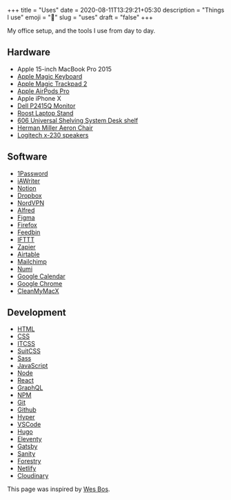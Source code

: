 +++
title = "Uses"
date = 2020-08-11T13:29:21+05:30
description = "Things I use"
emoji = "🍳"
slug = "uses"
draft = "false"
+++

My office setup, and the tools I use from day to day.

## Hardware

- Apple 15-inch MacBook Pro 2015
- [Apple Magic Keyboard](https://www.apple.com/uk/shop/product/MLA22B/A/magic-keyboard-british-english)
- [Apple Magic Trackpad 2](https://www.apple.com/uk/shop/product/MJ2R2Z/A/magic-trackpad-2-silver)
- [Apple AirPods Pro](https://www.apple.com/airpods-pro/)
- Apple iPhone X
- [Dell P2415Q Monitor](https://www.amazon.co.uk/inch-Dell-P2415Q-IPS-Monitor/dp/B00QAJ2MOM/ref=sr_1_1?dchild=1&keywords=Dell+P2415Q&qid=1584572080&sr=8-1)
- [Roost Laptop Stand](https://www.therooststand.com/)
- [606 Universal Shelving System Desk shelf](https://www.vitsoe.com/gb/606/components#desk-shelf)
- [Herman Miller Aeron Chair](https://www.hermanmiller.com/en_gb/products/seating/office-chairs/aeron-chairs/)
- [Logitech x-230 speakers](https://www.ebay.co.uk/i/333518493626?chn=ps)

## Software

- [1Password](https://1password.com/downloads/mac/)
- [iAWriter](https://ia.net/writer)
- [Notion](https://www.notion.so/)
- [Dropbox](https://www.dropbox.com/)
- [NordVPN](https://nordvpn.com/)
- [Alfred](https://www.alfredapp.com/)
- [Figma](https://www.figma.com/)
- [Firefox](https://www.mozilla.org/)
- [Feedbin](https://feedbin.com/)
- [IFTTT](https://ifttt.com/)
- [Zapier](https://zapier.com/)
- [Airtable](https://airtable.com/)
- [Mailchimp](https://mailchimp.com/)
- [Numi](https://numi.app/)
- [Google Calendar](https://www.google.com/calendar/about/)
- [Google Chrome](https://www.google.co.uk/)
- [CleanMyMacX](https://cleanmymac.com/)

## Development

- [HTML](https://developer.mozilla.org/en-US/docs/Web/HTML)
- [CSS](https://www.w3.org/Style/CSS/)
- [ITCSS](https://www.xfive.co/blog/itcss-scalable-maintainable-css-architecture/)
- [SuitCSS](https://suitcss.github.io/)
- [Sass](https://sass-lang.com/)
- [JavaScript](https://developer.mozilla.org/en-US/docs/Web/JavaScript)
- [Node](https://nodejs.org/en/)
- [React](https://reactjs.org/)
- [GraphQL](https://graphql.org/)
- [NPM](https://www.npmjs.com/)
- [Git](https://git-scm.com/)
- [Github](https://github.com/)
- [Hyper](https://hyper.is/)
- [VSCode](https://code.visualstudio.com/)
- [Hugo](https://gohugo.io/)
- [Eleventy](https://www.11ty.dev/)
- [Gatsby](https://www.gatsbyjs.org/)
- [Sanity](https://www.sanity.io/)
- [Forestry](https://forestry.io/)
- [Netlify](https://www.netlify.com/)
- [Cloudinary](https://cloudinary.com/)

<p class="mt-32">This page was inspired by <a href="https://wesbos.com/uses/" target="_blank">Wes Bos</a>.</p>
